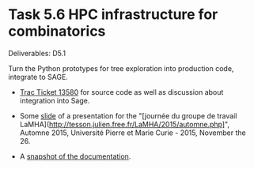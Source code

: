 Task 5.6 HPC infrastructure for combinatorics
=============================================

Deliverables: D5.1

Turn the Python prototypes for tree exploration into production code,
integrate to SAGE.

- [Trac Ticket 13580](http://trac.sagemath.org/ticket/13580) for source
  code as well as discussion about integration into Sage.

- Some
  [slide](https://github.com/OpenDreamKit/OpenDreamKit/blob/master/WP5/T5.6/HPC-Combi.pdf)
  of a presentation for the
  "[journée du groupe de travail
  LaMHA](http://tesson.julien.free.fr/LaMHA/2015/automne.php]",
   Automne 2015, Université Pierre et Marie Curie - 2015, November the 26.

- A [snapshot of the documentation](https://github.com/OpenDreamKit/OpenDreamKit/blob/master/WP5/T5.6/documentation.pdf).


